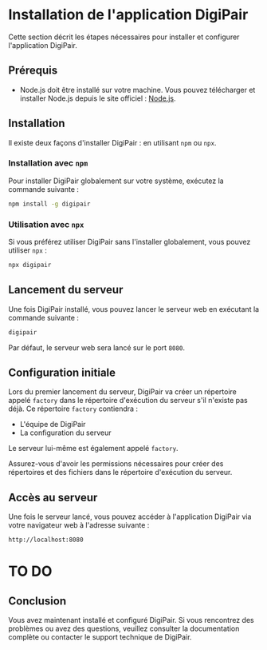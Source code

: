# Installation de l'application DigiPair

Cette section décrit les étapes nécessaires pour installer et configurer l'application DigiPair.

## Prérequis

- Node.js doit être installé sur votre machine. Vous pouvez télécharger et installer Node.js depuis le site officiel : [Node.js](https://nodejs.org/).

## Installation

Il existe deux façons d'installer DigiPair : en utilisant `npm` ou `npx`.

### Installation avec `npm`

Pour installer DigiPair globalement sur votre système, exécutez la commande suivante :

```sh
npm install -g digipair
```

### Utilisation avec `npx`

Si vous préférez utiliser DigiPair sans l'installer globalement, vous pouvez utiliser `npx` :

```sh
npx digipair
```

## Lancement du serveur

Une fois DigiPair installé, vous pouvez lancer le serveur web en exécutant la commande suivante :

```sh
digipair
```

Par défaut, le serveur web sera lancé sur le port `8080`.

## Configuration initiale

Lors du premier lancement du serveur, DigiPair va créer un répertoire appelé `factory` dans le répertoire d'exécution du serveur s'il n'existe pas déjà. Ce répertoire `factory` contiendra :

- L'équipe de DigiPair
- La configuration du serveur

Le serveur lui-même est également appelé `factory`.

Assurez-vous d'avoir les permissions nécessaires pour créer des répertoires et des fichiers dans le répertoire d'exécution du serveur.

## Accès au serveur

Une fois le serveur lancé, vous pouvez accéder à l'application DigiPair via votre navigateur web à l'adresse suivante :

```
http://localhost:8080
```

# TO DO

## Conclusion

Vous avez maintenant installé et configuré DigiPair. Si vous rencontrez des problèmes ou avez des questions, veuillez consulter la documentation complète ou contacter le support technique de DigiPair.